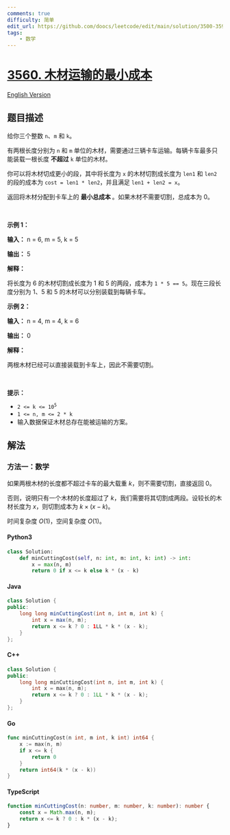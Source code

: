 ```yaml
---
comments: true
difficulty: 简单
edit_url: https://github.com/doocs/leetcode/edit/main/solution/3500-3599/3560.Find%20Minimum%20Log%20Transportation%20Cost/README.md
tags:
    - 数学
---
```


<!-- problem:start -->

# [3560. 木材运输的最小成本](https://leetcode.cn/problems/find-minimum-log-transportation-cost)

[English Version](/solution/3500-3599/3560.Find%20Minimum%20Log%20Transportation%20Cost/README_EN.md)

## 题目描述

<!-- description:start -->

<p>给你三个整数 <code>n</code>、<code>m</code> 和 <code>k</code>。</p>

<p>有两根长度分别为 <code>n</code> 和 <code>m</code> 单位的木材，需要通过三辆卡车运输。每辆卡车最多只能装载一根长度&nbsp;<strong>不超过</strong> <code>k</code> 单位的木材。</p>

<p>你可以将木材切成更小的段，其中将长度为 <code>x</code> 的木材切割成长度为 <code>len1</code> 和 <code>len2</code> 的段的成本为 <code>cost = len1 * len2</code>，并且满足 <code>len1 + len2 = x</code>。</p>

<p>返回将木材分配到卡车上的&nbsp;<strong>最小总成本&nbsp;</strong>。如果木材不需要切割，总成本为 0。</p>

<p>&nbsp;</p>

<p><strong class="example">示例 1：</strong></p>

<div class="example-block">
<p><strong>输入：</strong> <span class="example-io">n = 6, m = 5, k = 5</span></p>

<p><strong>输出：</strong> <span class="example-io">5</span></p>

<p><strong>解释：</strong></p>

<p>将长度为 6 的木材切割成长度为 1 和 5 的两段，成本为 <code>1 * 5 == 5</code>。现在三段长度分别为 1、5 和 5 的木材可以分别装载到每辆卡车。</p>
</div>

<p><strong class="example">示例 2：</strong></p>

<div class="example-block">
<p><strong>输入：</strong> <span class="example-io">n = 4, m = 4, k = 6</span></p>

<p><strong>输出：</strong> <span class="example-io">0</span></p>

<p><strong>解释：</strong></p>

<p>两根木材已经可以直接装载到卡车上，因此不需要切割。</p>
</div>

<p>&nbsp;</p>

<p><strong>提示：</strong></p>

<ul>
	<li><code>2 &lt;= k &lt;= 10<sup>5</sup></code></li>
	<li><code>1 &lt;= n, m &lt;= 2 * k</code></li>
	<li>输入数据保证木材总存在能被运输的方案。</li>
</ul>

<!-- description:end -->

## 解法

<!-- solution:start -->

### 方法一：数学

如果两根木材的长度都不超过卡车的最大载重 $k$，则不需要切割，直接返回 $0$。

否则，说明只有一个木材的长度超过了 $k$，我们需要将其切割成两段。设较长的木材长度为 $x$，则切割成本为 $k \times (x - k)$。

时间复杂度 $O(1)$，空间复杂度 $O(1)$。

<!-- tabs:start -->

#### Python3

```python
class Solution:
    def minCuttingCost(self, n: int, m: int, k: int) -> int:
        x = max(n, m)
        return 0 if x <= k else k * (x - k)
```

#### Java

```java
class Solution {
public:
    long long minCuttingCost(int n, int m, int k) {
        int x = max(n, m);
        return x <= k ? 0 : 1LL * k * (x - k);
    }
};
```

#### C++

```cpp
class Solution {
public:
    long long minCuttingCost(int n, int m, int k) {
        int x = max(n, m);
        return x <= k ? 0 : 1LL * k * (x - k);
    }
};
```

#### Go

```go
func minCuttingCost(n int, m int, k int) int64 {
	x := max(n, m)
	if x <= k {
		return 0
	}
	return int64(k * (x - k))
}
```

#### TypeScript

```ts
function minCuttingCost(n: number, m: number, k: number): number {
    const x = Math.max(n, m);
    return x <= k ? 0 : k * (x - k);
}
```

<!-- tabs:end -->

<!-- solution:end -->

<!-- problem:end -->
